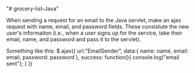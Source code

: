 "# grocery-list-Java" 

When sending a request for an email to the Java servlet, make an ajax request with name, email, and password fields.
These consistute the new user's informaiton (i.e., when a user signs up for the service, take their email, name, and password
and pass it to the servlet).

Something like this:
$.ajax({
    url:"EmailSender",
    data:{
      name: name,
      email: email,
      password: password
    },
    success: function(){
      console.log("email sent");
    }
})
